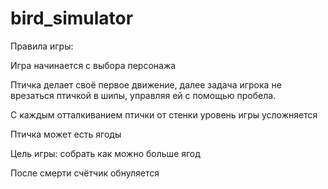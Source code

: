 # bird_simulator
Правила игры:

Игра начинается с выбора персонажа

Птичка делает своё первое движение, далее задача игрока не врезаться птичкой в шипы, управляя ей с помощью пробела.

С каждым отталкиванием птички от стенки уровень игры усложняется

Птичка может есть ягоды

Цель игры: собрать как можно больше ягод

После смерти счётчик обнуляется


